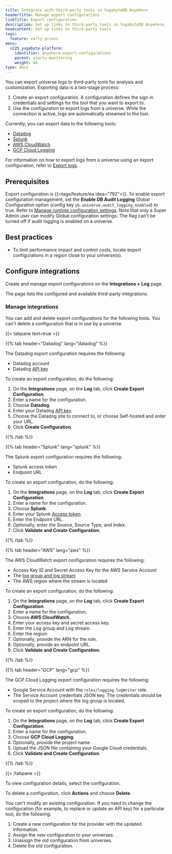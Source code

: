 ```yaml
---
title: Integrate with third-party tools in YugabyteDB Anywhere
headerTitle: Manage export configurations
linkTitle: Export configuration
description: Set up links to third-party tools in YugabyteDB Anywhere.
headcontent: Set up links to third-party tools
tags:
  feature: early-access
menu:
  v225_yugabyte-platform:
    identifier: anywhere-export-configurations
    parent: alerts-monitoring
    weight: 80
type: docs
---
```


You can export universe logs to third-party tools for analysis and customization. Exporting data is a two-stage process:

1. Create an export configuration. A configuration defines the sign in credentials and settings for the tool that you want to export to.
1. Use the configuration to export logs from a universe. While the connection is active, logs are automatically streamed to the tool.

Currently, you can export data to the following tools:

- [Datadog](https://docs.datadoghq.com/)
- [Splunk](https://www.splunk.com/en_us/solutions/opentelemetry.html)
- [AWS CloudWatch](https://docs.aws.amazon.com/AmazonCloudWatch/latest/monitoring/WhatIsCloudWatch.html)
- [GCP Cloud Logging](https://cloud.google.com/logging/)

For information on how to export logs from a universe using an export configuration, refer to [Export logs](../universe-logging/).

## Prerequisites

Export configuration is {{<tags/feature/ea idea="792">}}. To enable export configuration management, set the **Enable DB Audit Logging** Global Configuration option (config key `yb.universe.audit_logging_enabled`) to true. Refer to [Manage runtime configuration settings](../../administer-yugabyte-platform/manage-runtime-config/). Note that only a Super Admin user can modify Global configuration settings. The flag can't be turned off if audit logging is enabled on a universe.

## Best practices

- To limit performance impact and control costs, locate export configurations in a region close to your universe(s).

## Configure integrations

Create and manage export configurations on the **Integrations > Log** page.

<!--![Export configurations](/images/yp/export-configurations.png)-->

The page lists the configured and available third-party integrations.

### Manage integrations

You can add and delete export configurations for the following tools. You can't delete a configuration that is in use by a universe.

{{< tabpane text=true >}}

  {{% tab header="Datadog" lang="datadog" %}}

The Datadog export configuration requires the following:

- Datadog account
- Datadog [API key](https://docs.datadoghq.com/account_management/api-app-keys/)

To create an export configuration, do the following:

1. On the **Integrations** page, on the **Log** tab, click **Create Export Configuration**.
1. Enter a name for the configuration.
1. Choose **Datadog**.
1. Enter your Datadog [API key](https://docs.datadoghq.com/account_management/api-app-keys/).
1. Choose the Datadog site to connect to, or choose Self-hosted and enter your URL.
1. Click **Create Configuration**.

  {{% /tab %}}

  {{% tab header="Splunk" lang="splunk" %}}

The Splunk export configuration requires the following:

- Splunk access token
- Endpoint URL

To create an export configuration, do the following:

1. On the **Integrations** page, on the **Log** tab, click **Create Export Configuration**.
1. Enter a name for the configuration.
1. Choose **Splunk**.
1. Enter your Splunk [Access token](https://docs.splunk.com/observability/en/admin/authentication/authentication-tokens/org-tokens.html).
1. Enter the Endpoint URL.
1. Optionally, enter the Source, Source Type, and Index.
1. Click **Validate and Create Configuration**.

  {{% /tab %}}

  {{% tab header="AWS" lang="aws" %}}

The AWS CloudWatch export configuration requires the following:

- Access Key ID and Secret Access Key for the AWS Service Account
- The [log group and log stream](https://docs.aws.amazon.com/AmazonCloudWatch/latest/logs/Working-with-log-groups-and-streams.html)
- The AWS region where the stream is located

To create an export configuration, do the following:

1. On the **Integrations** page, on the **Log** tab, click **Create Export Configuration**.
1. Enter a name for the configuration.
1. Choose **AWS CloudWatch**.
1. Enter your access key and secret access key.
1. Enter the Log group and Log stream.
1. Enter the region.
1. Optionally, provide the ARN for the role.
1. Optionally, provide an endpoint URL.
1. Click **Validate and Create Configuration**.

  {{% /tab %}}

  {{% tab header="GCP" lang="gcp" %}}

The GCP Cloud Logging export configuration requires the following:

- Google Service Account with the `roles/logging.logWriter` role.
- The Service Account credentials JSON key. The credentials should be scoped to the project where the log group is located.

To create an export configuration, do the following:

1. On the **Integrations** page, on the **Log** tab, click **Create Export Configuration**.
1. Enter a name for the configuration.
1. Choose **GCP Cloud Logging**.
1. Optionally, provide the project name.
1. Upload the JSON file containing your Google Cloud credentials.
1. Click **Validate and Create Configuration**.

  {{% /tab %}}

{{< /tabpane >}}

To view configuration details, select the configuration.

To delete a configuration, click **Actions** and choose **Delete**.

You can't modify an existing configuration. If you need to change the configuration (for example, to replace or update an API key) for a particular tool, do the following:

1. Create a new configuration for the provider with the updated information.
1. Assign the new configuration to your universes.
1. Unassign the old configuration from universes.
1. Delete the old configuration.
